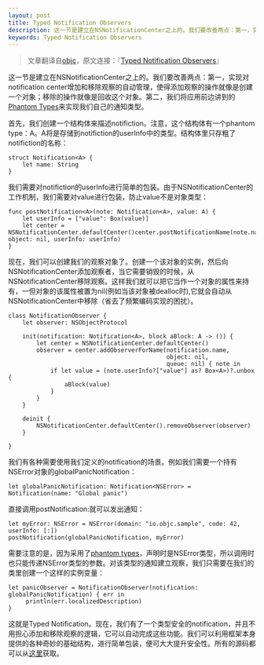 ```yaml
---
layout: post
title: Typed Notification Observers
description: 这一节是建立在NSNotificationCenter之上的。我们要改善两点：第一，实现对notification center增加和移除观察的自动管理，使得添加观察的操作就像是创建一个对象；移除的操作就像是回收这个对象。第二，我们将应用前边讲到的Phantom Types来实现我们自己的通知类型...
keywords: Typed Notification Observers
---
```


>文章翻译自[objc](http://www.objc.io)，原文连接：『[Typed Notification Observers](http://www.objc.io/snippets/16.html)』

这一节是建立在NSNotificationCenter之上的。我们要改善两点：第一，实现对notification center增加和移除观察的自动管理，使得添加观察的操作就像是创建一个对象；移除的操作就像是回收这个对象。第二，我们将应用前边讲到的[Phantom Types](http://junkor.github.io/2015/01/Phantom-Types)来实现我们自己的通知类型。

首先，我们创建一个结构体来描述notifiction。注意，这个结构体有一个phantom type：A。A将是存储到notifiction的userInfo中的类型。结构体里只存粗了notifiction的名称：

	struct Notification<A> {
    	let name: String
	}

我们需要对notifiction的userInfo进行简单的包装。由于NSNotificationCenter的工作机制，我们需要对value进行包装，防止value不是对象类型：

	func postNotification<A>(note: Notification<A>, value: A) {
    	let userInfo = ["value": Box(value)]
    	let center = NSNotificationCenter.defaultCenter()center.postNotificationName(note.name, object: nil, userInfo: userInfo)
	}
	
现在，我们可以创建我们的观察对象了。创建一个该对象的实例，然后向NSNotificationCenter添加观察者，当它需要销毁的时候，从NSNotificationCenter移除观察。这样我们就可以把它当作一个对象的属性来持有，一但对象的该属性被置为nil(例如当该对象被dealloc时),它就会自动从NSNotificationCenter中移除（省去了频繁编码实现的困扰）。

	class NotificationObserver {
	    let observer: NSObjectProtocol

	    init(notification: Notification<A>, block aBlock: A -> ()) {
	        let center = NSNotificationCenter.defaultCenter()
	        observer = center.addObserverForName(notification.name, 
	                                             object: nil, 
	                                             queue: nil) { note in
	            if let value = (note.userInfo?["value"] as? Box<A>)?.unbox {
	                aBlock(value)
	            }
	        }
	    }

	    deinit {
	        NSNotificationCenter.defaultCenter().removeObserver(observer)
	    }

	}

我们有各种需要使用我们定义的notification的场景。例如我们需要一个持有NSError对象的globalPanicNotification：
	
	let globalPanicNotification: Notification<NSError> = Notification(name: "Global panic")
	
直接调用postNotification:就可以发出通知：

	let myError: NSError = NSError(domain: "io.objc.sample", code: 42, userInfo: [:])
	postNotification(globalPanicNotification, myError)

需要注意的是，因为采用了[phantom types](http://junkor.github.io/2015/01/Phantom-Types)，声明时是NSError类型，所以调用时也只能传递NSError类型的参数。对该类型的通知建立观察，我们只需要在我们的类里创建一个这样的实例变量：

	let panicObserver = NotificationObserver(notification: globalPanicNotification) { err in
	     println(err.localizedDescription)
	}

这就是Typed Notification。现在，我们有了一个类型安全的notification，并且不用担心添加和移除观察的逻辑，它可以自动完成这些功能。我们可以利用框架本身提供的各种奇妙的基础结构，进行简单包装，便可大大提升安全性。所有的源码都可以从[这里](https://gist.github.com/chriseidhof/9bf7280063db3a249fbe)获取。